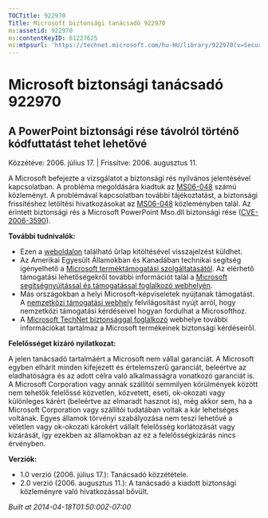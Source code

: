 ```yaml
---
TOCTitle: 922970
Title: Microsoft biztonsági tanácsadó 922970
ms:assetid: 922970
ms:contentKeyID: 61227625
ms:mtpsurl: 'https://technet.microsoft.com/hu-HU/library/922970(v=Security.10)'
---
```




Microsoft biztonsági tanácsadó 922970
=====================================

A PowerPoint biztonsági rése távolról történő kódfuttatást tehet lehetővé
-------------------------------------------------------------------------

Közzétéve: 2006. július 17. | Frissítve: 2006. augusztus 11.

A Microsoft befejezte a vizsgálatot a biztonsági rés nyilvános jelentésével kapcsolatban. A probléma megoldására kiadtuk az [MS06-048](http://technet.microsoft.com/security/bulletin/ms06-048) számú közleményt. A problémával kapcsolatban további tájékoztatást, a biztonsági frissítéshez letöltési hivatkozásokat az [MS06-048](http://technet.microsoft.com/security/bulletin/ms06-048) közleményben talál. Az érintett biztonsági rés a Microsoft PowerPoint Mso.dll biztonsági rése ([CVE-2006-3590](http://www.cve.mitre.org/cgi-bin/cvename.cgi?name=cve-2006-3590)).

**További tudnivalók:**

-   Ezen a [weboldalon](https://support.microsoft.com/common/survey.aspx?scid=sw;en;1257&amp;showpage=1&amp;ws=technet&amp;sd=tech) található űrlap kitöltésével visszajelzést küldhet.
-   Az Amerikai Egyesült Államokban és Kanadában technikai segítség igényelhető a [Microsoft terméktámogatási szolgáltatásától](http://go.microsoft.com/fwlink/?linkid=21131). Az elérhető támogatási lehetőségekről további információt talál a [Microsoft segítségnyújtással és támogatással foglalkozó webhelyén](http://support.microsoft.com/).
-   Más országokban a helyi Microsoft-képviseletek nyújtanak támogatást. A [nemzetközi támogatási webhely](http://go.microsoft.com/fwlink/?linkid=21155) felvilágosítást nyújt arról, hogy nemzetközi támogatási kérdéseivel hogyan fordulhat a Microsofthoz.
-   A [Microsoft TechNet biztonsággal foglalkozó](http://go.microsoft.com/fwlink/?linkid=21132) webhelye további információkat tartalmaz a Microsoft termékeinek biztonsági kérdéseiről.

**Felelősséget kizáró nyilatkozat:**

A jelen tanácsadó tartalmáért a Microsoft nem vállal garanciát. A Microsoft egyben elhárít minden kifejezett és értelemszerű garanciát, beleértve az eladhatóságra és az adott célra való alkalmasságra vonatkozó garanciát is. A Microsoft Corporation vagy annak szállítói semmilyen körülmények között nem tehetők felelőssé közvetlen, közvetett, eseti, ok-okozati vagy különleges kárért (beleértve az elmaradt hasznot is), még akkor sem, ha a Microsoft Corporation vagy szállítói tudatában voltak a kár lehetséges voltának. Egyes államok törvényi szabályozása nem teszi lehetővé a véletlen vagy ok-okozati károkért vállalt felelősség korlátozását vagy kizárását, így ezekben az államokban az ez a felelősségkizárás nincs érvényben.

**Verziók:**

-   1.0 verzió (2006. július 17.): Tanácsadó közzététele.
-   2.0 verzió (2006. augusztus 11.): A tanácsadó a kiadott biztonsági közleményre való hivatkozással bővült.

*Built at 2014-04-18T01:50:00Z-07:00*
